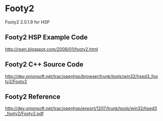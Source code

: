 # Footy2
Footy2 2.0.1.9 for HSP

## Footy2 HSP Example Code
http://rpen.blogspot.com/2008/01/footy2.html

## Footy2 C++ Source Code
http://dev.onionsoft.net/trac/openhsp/browser/trunk/tools/win32/hsed3_footy2/Footy2

## Footy2 Reference
http://dev.onionsoft.net/trac/openhsp/export/1207/trunk/tools/win32/hsed3_footy2/Footy2.pdf
